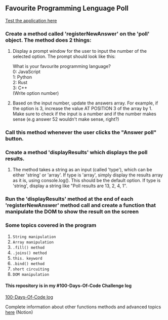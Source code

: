 
## Favourite Programming Lenguage Poll
[Test the application here](https://holiv.github.io/favourite_programming_lenguage_poll/)

### Create a method called 'registerNewAnswer' on the 'poll' object. The method does 2 things:

   1. Display a prompt window for the user to input the number of the selected option. The prompt should look like this:
    
       <p>What is your favourite programming language?<br>0: JavaScript<br>1: Python<br>2: Rust<br>3: C++<br>(Write option number)</p>
    
  2. Based on the input number, update the answers array. For example, if the option is 3, increase the value AT POSITION 3 of the array by 1. Make sure to check if the input is a number and if the number makes sense (e.g answer 52 wouldn't make sense, right?)

### Call this method whenever the user clicks the "Answer poll" button.

### Create a method 'displayResults' which displays the poll results. 
1. The method takes a string as an input (called 'type'), which can be either 'string' or 'array'. If type is 'array', simply display the results array as it is, using console.log(). This should be the default option. If type is 'string', display a string like "Poll results are 13, 2, 4, 1". 

### Run the 'displayResults' method at the end of each 'registerNewAnswer' method call and create a function that manipulate the DOM to show the result on the screen

### Some topics covered in the program


1. `String manipulation`
2. `Array manipulation`
3. `.fill() method`
4. `.joins() method`
5. `this. keyword`
6. `.bind() method`
7. `short circuiting`
8. `DOM manipulation`

#### This repository is in my #100-Days-Of-Code Challenge log
[100-Days-Of-Code log](https://github.com/Holiv/100DaysOfCode/blob/main/log.md)

Complete information about other functions methods and advanced topics [here](https://nostalgic-judge-413.notion.site/The-Complete-JavaScript-Course-8c76c6a65eee4faeb8fdcd0f30bdc3a4) (Notion)